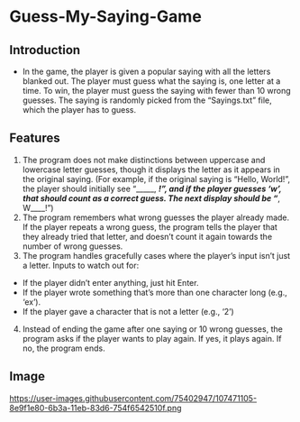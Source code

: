 # Guess-My-Saying-Game
## Introduction
- In the game, the player is given a popular saying with all the letters blanked out. The player must guess what the saying is, one letter at a time. To win, the player must guess the saying with fewer than 10 wrong guesses. The saying is randomly picked from the “Sayings.txt” file, which the player has to guess.

## Features
1. The program does not make distinctions between uppercase and lowercase letter guesses, though it displays the letter as it appears in the original saying.  (For example, if the original saying is “Hello, World!”, the player should initially see “_____, _____!”, and if the player guesses ‘w’, that should count as a correct guess.  The next display should be “_____, W____!”)
2. The program remembers what wrong guesses the player already made. If the player repeats a wrong guess, the program tells the player that they already tried that letter, and doesn’t count it again towards the number of wrong guesses.
3. The program handles gracefully cases where the player’s input isn’t just a letter.   Inputs to watch out for:
  - If the player didn’t enter anything, just hit Enter.
  - If the player wrote something that’s more than one character long (e.g., ‘ex’).
  - If the player gave a character that is not a letter (e.g., ‘2’)
4. Instead of ending the game after one saying or 10 wrong guesses, the program asks if the player wants to play again.  If yes, it plays again.  If no, the program ends.

## Image
https://user-images.githubusercontent.com/75402947/107471105-8e9f1e80-6b3a-11eb-83d6-754f6542510f.png
